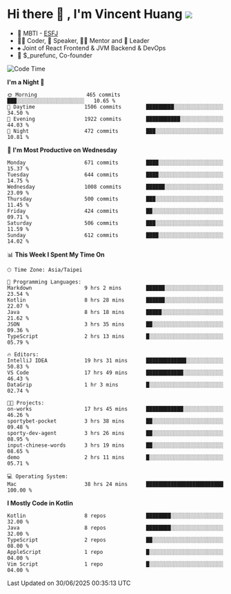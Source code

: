 # Hi there 👋 , I'm Vincent Huang ![](https://komarev.com/ghpvc/?username=Jian-Min-Huang)
- 👀 MBTI - [ESFJ](https://www.16personalities.com/esfj-personality)
- 👨‍💻 Coder, 🎤 Speaker, 👨‍🏫 Mentor and 🚀 Leader
- ♠️ Joint of React Frontend & JVM Backend & DevOps
- 💼 $_purefunc, Co-founder

<!--START_SECTION:waka-->
![Code Time](http://img.shields.io/badge/Code%20Time-5%2C521%20hrs%2034%20mins-blue)

**I'm a Night 🦉** 

```text
🌞 Morning                465 commits         ███░░░░░░░░░░░░░░░░░░░░░░   10.65 % 
🌆 Daytime                1506 commits        █████████░░░░░░░░░░░░░░░░   34.50 % 
🌃 Evening                1922 commits        ███████████░░░░░░░░░░░░░░   44.03 % 
🌙 Night                  472 commits         ███░░░░░░░░░░░░░░░░░░░░░░   10.81 % 
```
📅 **I'm Most Productive on Wednesday** 

```text
Monday                   671 commits         ████░░░░░░░░░░░░░░░░░░░░░   15.37 % 
Tuesday                  644 commits         ████░░░░░░░░░░░░░░░░░░░░░   14.75 % 
Wednesday                1008 commits        ██████░░░░░░░░░░░░░░░░░░░   23.09 % 
Thursday                 500 commits         ███░░░░░░░░░░░░░░░░░░░░░░   11.45 % 
Friday                   424 commits         ██░░░░░░░░░░░░░░░░░░░░░░░   09.71 % 
Saturday                 506 commits         ███░░░░░░░░░░░░░░░░░░░░░░   11.59 % 
Sunday                   612 commits         ████░░░░░░░░░░░░░░░░░░░░░   14.02 % 
```


📊 **This Week I Spent My Time On** 

```text
🕑︎ Time Zone: Asia/Taipei

💬 Programming Languages: 
Markdown                 9 hrs 2 mins        ██████░░░░░░░░░░░░░░░░░░░   23.54 % 
Kotlin                   8 hrs 28 mins       ██████░░░░░░░░░░░░░░░░░░░   22.07 % 
Java                     8 hrs 18 mins       █████░░░░░░░░░░░░░░░░░░░░   21.62 % 
JSON                     3 hrs 35 mins       ██░░░░░░░░░░░░░░░░░░░░░░░   09.36 % 
TypeScript               2 hrs 13 mins       █░░░░░░░░░░░░░░░░░░░░░░░░   05.79 % 

🔥 Editors: 
IntelliJ IDEA            19 hrs 31 mins      █████████████░░░░░░░░░░░░   50.83 % 
VS Code                  17 hrs 49 mins      ████████████░░░░░░░░░░░░░   46.43 % 
DataGrip                 1 hr 3 mins         █░░░░░░░░░░░░░░░░░░░░░░░░   02.74 % 

🐱‍💻 Projects: 
on-works                 17 hrs 45 mins      ████████████░░░░░░░░░░░░░   46.26 % 
sportybet-pocket         3 hrs 38 mins       ██░░░░░░░░░░░░░░░░░░░░░░░   09.48 % 
sporty-dev-agent         3 hrs 26 mins       ██░░░░░░░░░░░░░░░░░░░░░░░   08.95 % 
input-chinese-words      3 hrs 19 mins       ██░░░░░░░░░░░░░░░░░░░░░░░   08.65 % 
demo                     2 hrs 11 mins       █░░░░░░░░░░░░░░░░░░░░░░░░   05.71 % 

💻 Operating System: 
Mac                      38 hrs 24 mins      █████████████████████████   100.00 % 
```

**I Mostly Code in Kotlin** 

```text
Kotlin                   8 repos             ████████░░░░░░░░░░░░░░░░░   32.00 % 
Java                     8 repos             ████████░░░░░░░░░░░░░░░░░   32.00 % 
TypeScript               2 repos             ██░░░░░░░░░░░░░░░░░░░░░░░   08.00 % 
AppleScript              1 repo              █░░░░░░░░░░░░░░░░░░░░░░░░   04.00 % 
Vim Script               1 repo              █░░░░░░░░░░░░░░░░░░░░░░░░   04.00 % 
```




 Last Updated on 30/06/2025 00:35:13 UTC
<!--END_SECTION:waka-->
